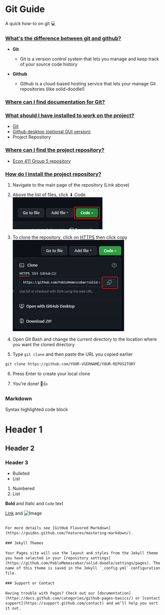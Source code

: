 # __Git Guide__

A quick how-to on git 💻

### __<ins>What's the difference between git and github?</ins>__
- __Git__
  - Git is a version control system that lets you manage and keep track of your source code history

- __Github__
  - Github is a cloud-based hosting service that lets your manage Git repositories (like solid-doodle!)

### __<ins>Where can I find documentation for Git?</ins>__

### __<ins>What should I have installed to work on the project?</ins>__
- [Git](https://git-scm.com/downloads)
- [Github desktop (optional GUI version)](https://desktop.github.com/)
- Project Repository

### __<ins>Where can I find the project repository?</ins>__
- [Econ 411 Group 5 repository](https://github.com/PabloMemescobar/solid-doodle)

### __<ins>How do I install the project repository?</ins>__
1. Navigate to the main page of the repository (Link above)

2. Above the list of files, click ⬇ Code  
  ![Image](https://raw.githubusercontent.com/PabloMemescobar/solid-doodle/gh-pages/SiteImages/image843.png)

3. To clone the repository, click on <ins>HTTPS</ins> then click copy
  ![Image](https://raw.githubusercontent.com/PabloMemescobar/solid-doodle/gh-pages/SiteImages/image861.png)

4. Open Git Bash and change the current directory to the location where you want the cloned directory

5. Type `git clone` and then paste the URL you copied earlier
  ```markdown
  git clone https://github.com/YOUR-USERNAME/YOUR-REPOSITORY
  ```
6. Press Enter to create your local clone

7. You're done! 🥳👍

### Markdown
 
Syntax highlighted code block

# Header 1
## Header 2
### Header 3

- Bulleted
- List

1. Numbered
2. List

**Bold** and _Italic_ and `Code` text

[Link](url) and ![Image](src)
```

For more details see [GitHub Flavored Markdown](https://guides.github.com/features/mastering-markdown/).

### Jekyll Themes

Your Pages site will use the layout and styles from the Jekyll theme you have selected in your [repository settings](https://github.com/PabloMemescobar/solid-doodle/settings/pages). The name of this theme is saved in the Jekyll `_config.yml` configuration file.

### Support or Contact

Having trouble with Pages? Check out our [documentation](https://docs.github.com/categories/github-pages-basics/) or [contact support](https://support.github.com/contact) and we’ll help you sort it out.

